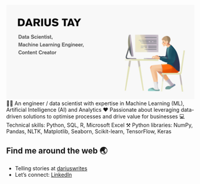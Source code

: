 <img src="https://github.com/dariusbtzc/dariusbtzc/blob/4159f80c637c084ce64f7dd162b2437df1463add/GitHub%20profile%20banner%20v3.png" alt="banner that says Darius Tay - data scientist, machine learning engineer, content creator">
💁‍♂️ An engineer / data scientist with expertise in Machine Learning (ML), Artificial Intelligence (AI) and Analytics
❤️ Passionate about leveraging data-driven solutions to optimise processes and drive value for businesses
💻 Technical skills: Python, SQL, R, Microsoft Excel
⚒ Python libraries: NumPy, Pandas, NLTK, Matplotlib, Seaborn, Scikit-learn, TensorFlow, Keras


## Find me around the web 🌏
- Telling stories at <a href="https://dariuswrites.blog/">dariuswrites</a>
- Let’s connect: <a href="https://www.linkedin.com/in/darius-tay/">LinkedIn</a>
